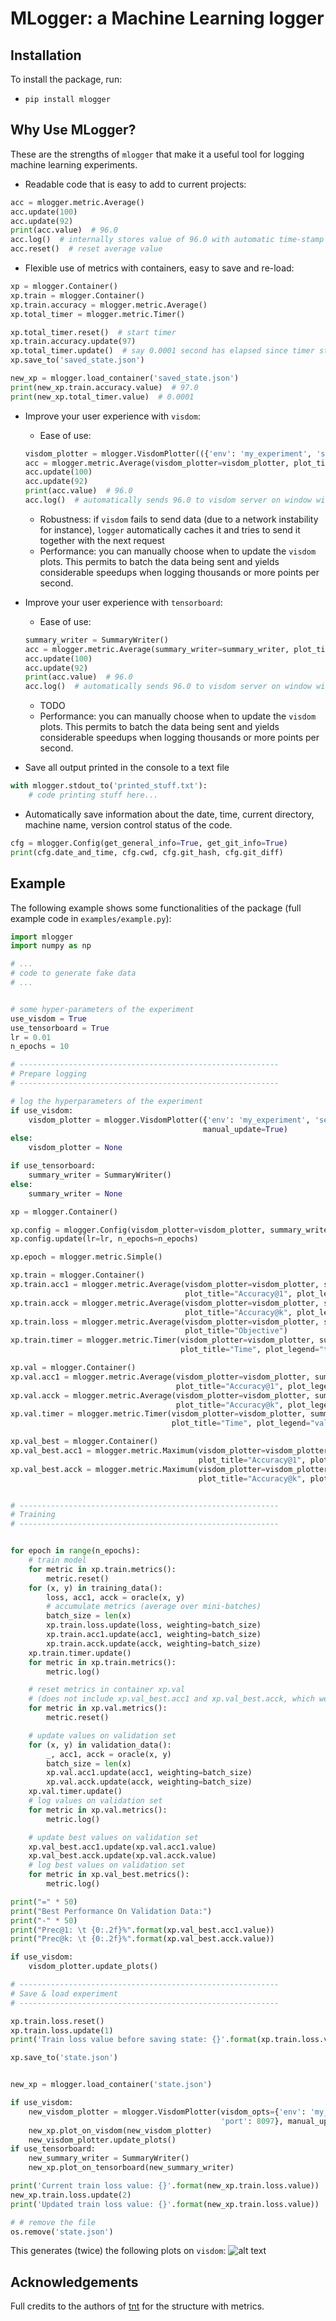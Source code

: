 # MLogger: a Machine Learning logger


## Installation

To install the package, run:
* `pip install mlogger`

## Why Use MLogger?
These are the strengths of `mlogger` that make it a useful tool for logging machine learning experiments.

* Readable code that is easy to add to current projects:
```python
acc = mlogger.metric.Average()
acc.update(100)
acc.update(92)
print(acc.value)  # 96.0
acc.log()  # internally stores value of 96.0 with automatic time-stamp
acc.reset()  # reset average value
```
* Flexible use of metrics with containers, easy to save and re-load:
```python
xp = mlogger.Container()
xp.train = mlogger.Container()
xp.train.accuracy = mlogger.metric.Average()
xp.total_timer = mlogger.metric.Timer()

xp.total_timer.reset()  # start timer
xp.train.accuracy.update(97)
xp.total_timer.update()  # say 0.0001 second has elapsed since timer started, current_value is 0.0001
xp.save_to('saved_state.json')

new_xp = mlogger.load_container('saved_state.json')
print(new_xp.train.accuracy.value)  # 97.0
print(new_xp.total_timer.value)  # 0.0001
```

* Improve your user experience with `visdom`:
    * Ease of use:
    ```python
    visdom_plotter = mlogger.VisdomPlotter(({'env': 'my_experiment', 'server': 'http://localhost', 'port': 8097})
    acc = mlogger.metric.Average(visdom_plotter=visdom_plotter, plot_title="Accuracy")
    acc.update(100)
    acc.update(92)
    print(acc.value)  # 96.0
    acc.log()  # automatically sends 96.0 to visdom server on window with title 'Accuracy'
    ```
    * Robustness: if `visdom` fails to send data (due to a network instability for instance), `logger` automatically caches it and tries to send it together with the next request
    * Performance: you can manually choose when to update the `visdom` plots. This permits to batch the data being sent and yields considerable speedups when logging thousands or more points per second.


* Improve your user experience with `tensorboard`:
    * Ease of use:
    ```python
    summary_writer = SummaryWriter()
    acc = mlogger.metric.Average(summary_writer=summary_writer, plot_title="Accuracy")
    acc.update(100)
    acc.update(92)
    print(acc.value)  # 96.0
    acc.log()  # automatically sends 96.0 to visdom server on window with title 'Accuracy'
    ```
    * TODO
    * Performance: you can manually choose when to update the `visdom` plots. This permits to batch the data being sent and yields considerable speedups when logging thousands or more points per second.


* Save all output printed in the console to a text file
```python
with mlogger.stdout_to('printed_stuff.txt'):
    # code printing stuff here...
```
* Automatically save information about the date, time, current directory, machine name, version control status of the code.
```python
cfg = mlogger.Config(get_general_info=True, get_git_info=True)
print(cfg.date_and_time, cfg.cwd, cfg.git_hash, cfg.git_diff)
```

## Example
The following example shows some functionalities of the package (full example code in `examples/example.py`):

```python
import mlogger
import numpy as np

# ...
# code to generate fake data
# ...


# some hyper-parameters of the experiment
use_visdom = True
use_tensorboard = True
lr = 0.01
n_epochs = 10

# ----------------------------------------------------------
# Prepare logging
# ----------------------------------------------------------

# log the hyperparameters of the experiment
if use_visdom:
    visdom_plotter = mlogger.VisdomPlotter({'env': 'my_experiment', 'server': 'http://localhost', 'port': 8097},
                                           manual_update=True)
else:
    visdom_plotter = None

if use_tensorboard:
    summary_writer = SummaryWriter()
else:
    summary_writer = None

xp = mlogger.Container()

xp.config = mlogger.Config(visdom_plotter=visdom_plotter, summary_writer=summary_writer)
xp.config.update(lr=lr, n_epochs=n_epochs)

xp.epoch = mlogger.metric.Simple()

xp.train = mlogger.Container()
xp.train.acc1 = mlogger.metric.Average(visdom_plotter=visdom_plotter, summary_writer=summary_writer,
                                       plot_title="Accuracy@1", plot_legend="training")
xp.train.acck = mlogger.metric.Average(visdom_plotter=visdom_plotter, summary_writer=summary_writer,
                                       plot_title="Accuracy@k", plot_legend="training")
xp.train.loss = mlogger.metric.Average(visdom_plotter=visdom_plotter, summary_writer=summary_writer,
                                       plot_title="Objective")
xp.train.timer = mlogger.metric.Timer(visdom_plotter=visdom_plotter, summary_writer=summary_writer,
                                      plot_title="Time", plot_legend="training")

xp.val = mlogger.Container()
xp.val.acc1 = mlogger.metric.Average(visdom_plotter=visdom_plotter, summary_writer=summary_writer,
                                     plot_title="Accuracy@1", plot_legend="validation")
xp.val.acck = mlogger.metric.Average(visdom_plotter=visdom_plotter, summary_writer=summary_writer,
                                     plot_title="Accuracy@k", plot_legend="validation")
xp.val.timer = mlogger.metric.Timer(visdom_plotter=visdom_plotter, summary_writer=summary_writer,
                                    plot_title="Time", plot_legend="validation")

xp.val_best = mlogger.Container()
xp.val_best.acc1 = mlogger.metric.Maximum(visdom_plotter=visdom_plotter, summary_writer=summary_writer,
                                          plot_title="Accuracy@1", plot_legend="validation-best")
xp.val_best.acck = mlogger.metric.Maximum(visdom_plotter=visdom_plotter, summary_writer=summary_writer,
                                          plot_title="Accuracy@k", plot_legend="validation-best")


# ----------------------------------------------------------
# Training
# ----------------------------------------------------------


for epoch in range(n_epochs):
    # train model
    for metric in xp.train.metrics():
        metric.reset()
    for (x, y) in training_data():
        loss, acc1, acck = oracle(x, y)
        # accumulate metrics (average over mini-batches)
        batch_size = len(x)
        xp.train.loss.update(loss, weighting=batch_size)
        xp.train.acc1.update(acc1, weighting=batch_size)
        xp.train.acck.update(acck, weighting=batch_size)
    xp.train.timer.update()
    for metric in xp.train.metrics():
        metric.log()

    # reset metrics in container xp.val
    # (does not include xp.val_best.acc1 and xp.val_best.acck, which we do not want to reset)
    for metric in xp.val.metrics():
        metric.reset()

    # update values on validation set
    for (x, y) in validation_data():
        _, acc1, acck = oracle(x, y)
        batch_size = len(x)
        xp.val.acc1.update(acc1, weighting=batch_size)
        xp.val.acck.update(acck, weighting=batch_size)
    xp.val.timer.update()
    # log values on validation set
    for metric in xp.val.metrics():
        metric.log()

    # update best values on validation set
    xp.val_best.acc1.update(xp.val.acc1.value)
    xp.val_best.acck.update(xp.val.acck.value)
    # log best values on validation set
    for metric in xp.val_best.metrics():
        metric.log()

print("=" * 50)
print("Best Performance On Validation Data:")
print("-" * 50)
print("Prec@1: \t {0:.2f}%".format(xp.val_best.acc1.value))
print("Prec@k: \t {0:.2f}%".format(xp.val_best.acck.value))

if use_visdom:
    visdom_plotter.update_plots()

# ----------------------------------------------------------
# Save & load experiment
# ----------------------------------------------------------

xp.train.loss.reset()
xp.train.loss.update(1)
print('Train loss value before saving state: {}'.format(xp.train.loss.value))

xp.save_to('state.json')


new_xp = mlogger.load_container('state.json')

if use_visdom:
    new_visdom_plotter = mlogger.VisdomPlotter(visdom_opts={'env': 'my_experiment', 'server': 'http://localhost',
                                               'port': 8097}, manual_update=True)
    new_xp.plot_on_visdom(new_visdom_plotter)
    new_visdom_plotter.update_plots()
if use_tensorboard:
    new_summary_writer = SummaryWriter()
    new_xp.plot_on_tensorboard(new_summary_writer)

print('Current train loss value: {}'.format(new_xp.train.loss.value))
new_xp.train.loss.update(2)
print('Updated train loss value: {}'.format(new_xp.train.loss.value))

# # remove the file
os.remove('state.json')
```

This generates (twice) the following plots on `visdom`:
![alt text](examples/example.jpg)


## Acknowledgements

Full credits to the authors of [tnt](https://github.com/pytorch/tnt) for the structure with metrics.